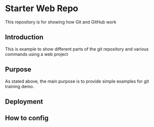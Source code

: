 # Starter Web Repo

This repository is for showing how Git and GitHub work

## Introduction

This is example to show different parts of the git repository and various commands using a web project


## Purpose

As stated above, the main purpose is to provide simple examples for git training demo.


## Deployment


## How to config